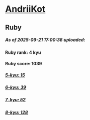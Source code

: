 # [AndriiKot](https://www.codewars.com/users/AndriiKot) 
## Ruby

##### As of 2025-09-21 17:00:38 uploaded:

#### Ruby rank: 4 kyu

#### Ruby score: 1039

##### [5-kyu: 15](https://github.com/AndriiKot/Ruby__CodeWars/tree/main/kyu-5)

##### [6-kyu: 39](https://github.com/AndriiKot/Ruby__CodeWars/tree/main/kyu-6)

##### [7-kyu: 52](https://github.com/AndriiKot/Ruby__CodeWars/tree/main/kyu-7)

##### [8-kyu: 128](https://github.com/AndriiKot/Ruby__CodeWars/tree/main/kyu-8)

